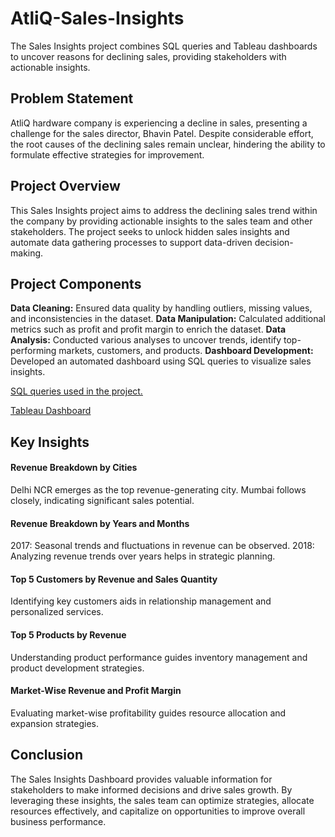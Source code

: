 # AtliQ-Sales-Insights
The Sales Insights project combines SQL queries and Tableau dashboards to uncover reasons for declining sales, providing stakeholders with actionable insights.

## Problem Statement
AtliQ hardware company is experiencing a decline in sales, presenting a challenge for the sales director, Bhavin Patel. Despite considerable effort, the root causes of the declining sales remain unclear, hindering the ability to formulate effective strategies for improvement.

## Project Overview

This Sales Insights project aims to address the declining sales trend within the company by providing actionable insights to the sales team and other stakeholders. The project seeks to unlock hidden sales insights and automate data gathering processes to support data-driven decision-making.


## Project Components

**Data Cleaning:** Ensured data quality by handling outliers, missing values, and inconsistencies in the dataset.
**Data Manipulation:** Calculated additional metrics such as profit and profit margin to enrich the dataset.
**Data Analysis:** Conducted various analyses to uncover trends, identify top-performing markets, customers, and products.
**Dashboard Development:** Developed an automated dashboard using SQL queries to visualize sales insights.

[SQL queries used in the project.](https://github.com/KritikaParasharDA/AtliQ-Sales-Insights/commit/a9e56e34b8a98d979b499e986fd20d3b7ab2425c)                                                   


[Tableau Dashboard](https://public.tableau.com/app/profile/kritika.parashar/viz/salesinsightsforatliq/Story1)

## Key Insights
#### Revenue Breakdown by Cities
Delhi NCR emerges as the top revenue-generating city.
Mumbai follows closely, indicating significant sales potential.

#### Revenue Breakdown by Years and Months
2017: Seasonal trends and fluctuations in revenue can be observed.
2018: Analyzing revenue trends over years helps in strategic planning.

#### Top 5 Customers by Revenue and Sales Quantity
Identifying key customers aids in relationship management and personalized services.

#### Top 5 Products by Revenue
Understanding product performance guides inventory management and product development strategies.

#### Market-Wise Revenue and Profit Margin
Evaluating market-wise profitability guides resource allocation and expansion strategies.


## Conclusion
The Sales Insights Dashboard provides valuable information for stakeholders to make informed decisions and drive sales growth. By leveraging these insights, the sales team can optimize strategies, allocate resources effectively, and capitalize on opportunities to improve overall business performance.

